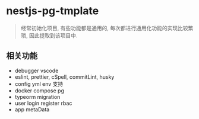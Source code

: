 # nestjs-pg-tmplate

> 经常初始化项目, 有些功能都是通用的, 每次都进行通用化功能的实现比较繁琐, 因此提取到该项目中.

## 相关功能

- debugger vscode
- eslint, prettier, cSpell, commitLint, husky
- config yml env 支持
- docker compose pg
- typeorm migration
- user login register rbac
- app metaData

